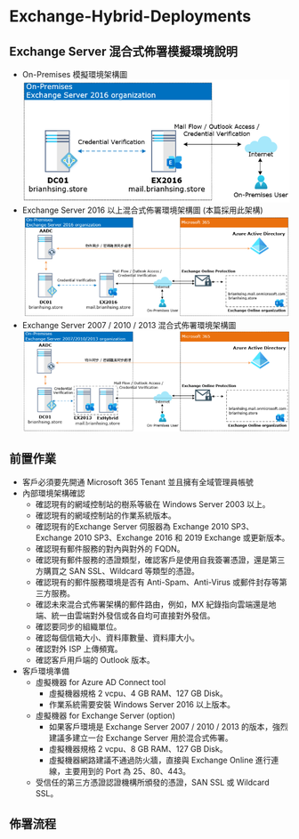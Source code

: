 # Exchange-Hybrid-Deployments

## Exchange Server 混合式佈署模擬環境說明
- On-Premises 模擬環境架構圖<br>
  ![Github](Images/On-Premise-Exchange.png)<br>
- Exchange Server 2016 以上混合式佈署環境架構圖 (本篇採用此架構)<br>
  ![Github](Images/On-Premise-Exchange-2.png)<br>
- Exchange Server 2007 / 2010 / 2013 混合式佈署環境架構圖<br>
  ![Github](Images/On-Premise-Exchange-3.png)<br>
## 前置作業
- 客戶必須要先開通 Microsoft 365 Tenant 並且擁有全域管理員帳號<br>
- 內部環境架構確認<br>
  - 確認現有的網域控制站的樹系等級在 Windows Server 2003 以上。<br>
  - 確認現有的網域控制站的作業系統版本。<br>
  - 確認現有的Exchange Server 伺服器為 Exchange 2010 SP3、Exchange 2010 SP3、Exchange 2016 和 2019 Exchange 或更新版本。<br>
  - 確認現有郵件服務的對內與對外的 FQDN。<br>
  - 確認現有郵件服務的憑證類型，確認客戶是使用自我簽署憑證，還是第三方購買之 SAN SSL、Wildcard 等類型的憑證。<br>
  - 確認現有的郵件服務環境是否有 Anti-Spam、Anti-Virus 或郵件封存等第三方服務。<br>
  - 確認未來混合式佈署架構的郵件路由，例如，MX 紀錄指向雲端還是地端、統一由雲端對外發信或各自均可直接對外發信。<br>
  - 確認要同步的組織單位。<br>
  - 確認每個信箱大小、資料庫數量、資料庫大小。<br>
  - 確認對外 ISP 上傳頻寬。<br>
  - 確認客戶用戶端的 Outlook 版本。<br>
- 客戶環境準備<br>
  - 虛擬機器 for Azure AD Connect tool<br>
    - 虛擬機器規格 2 vcpu、4 GB RAM、127 GB Disk。<br>
    - 作業系統需要安裝 Windows Server 2016 以上版本。<br>
  - 虛擬機器 for Exchange Server (option)<br>
    - 如果客戶環境是 Exchange Server 2007 / 2010 / 2013 的版本，強烈建議多建立一台 Exchange Server 用於混合式佈署。<br>
    - 虛擬機器規格 2 vcpu、8 GB RAM、127 GB Disk。<br>
    - 虛擬機器網路建議不通過防火牆，直接與 Exchange Online 進行連線，主要用到的 Port 為 25、80、443。<br>
  - 受信任的第三方憑證認證機構所頒發的憑證，SAN SSL 或 Wildcard SSL。<br>
## 佈署流程

